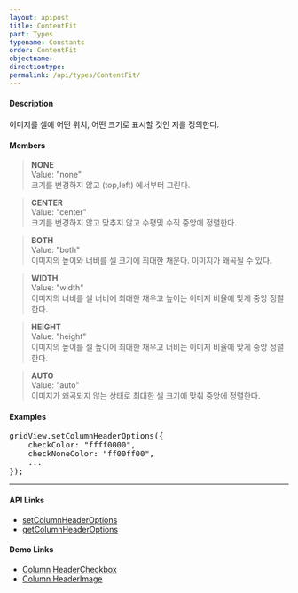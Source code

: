 ```yaml
---
layout: apipost
title: ContentFit
part: Types
typename: Constants
order: ContentFit
objectname: 
directiontype: 
permalink: /api/types/ContentFit/
---
```


#### Description

 이미지를 셀에 어떤 위치, 어떤 크기로 표시할 것인 지를 정의한다.

#### Members

> **NONE**  
> Value: "none"  
> 크기를 변경하지 않고 (top,left) 에서부터 그린다.  

> **CENTER**  
> Value: "center"  
> 크기를 변경하지 않고 맞추지 않고 수평및 수직 중앙에 정렬한다.  

> **BOTH**  
> Value: "both"  
> 이미지의 높이와 너비를 셀 크기에 최대한 채운다. 이미지가 왜곡될 수 있다.  

> **WIDTH**  
> Value: "width"  
> 이미지의 너비를 셀 너비에 최대한 채우고 높이는 이미지 비율에 맞게  중앙 정렬한다.  

> **HEIGHT**   
> Value: "height"  
> 이미지의 높이를 셀 높이에 최대한 채우고 너비는 이미지 비율에 맞게 중앙 정렬한다.  

> **AUTO**  
> Value: "auto"  
> 이미지가 왜곡되지 않는 상태로 최대한 셀 크기에 맞춰 중앙에 정렬한다.  

#### Examples   

<pre class="prettyprint">
gridView.setColumnHeaderOptions({
    checkColor: "ffff0000",
    checkNoneColor: "ff00ff00",
    ...
});
</pre>

---

#### API Links

* [setColumnHeaderOptions](/api/GridBase/setColumnHeaderOptions/)   
* [getColumnHeaderOptions](/api/GridBase/getColumnHeaderOptions/)  

#### Demo Links

* [Column HeaderCheckbox](http://demo.realgrid.com/HeaderAndFooter/HeaderCheckbox/) 
* [Column HeaderImage](http://demo.realgrid.com/HeaderAndFooter/HeaderImage/) 